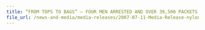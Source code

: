 ```yaml
---
title: “FROM TOPS TO BAGS” – FOUR MEN ARRESTED AND OVER 39,500 PACKETS DUTY-UNPAID CIGARETTES SEIZED IN SINGAPORE CUSTOMS STING OPERATION 
file_url: /news-and-media/media-releases/2007-07-11-Media-Release-nylonbags.pdf
---
```

